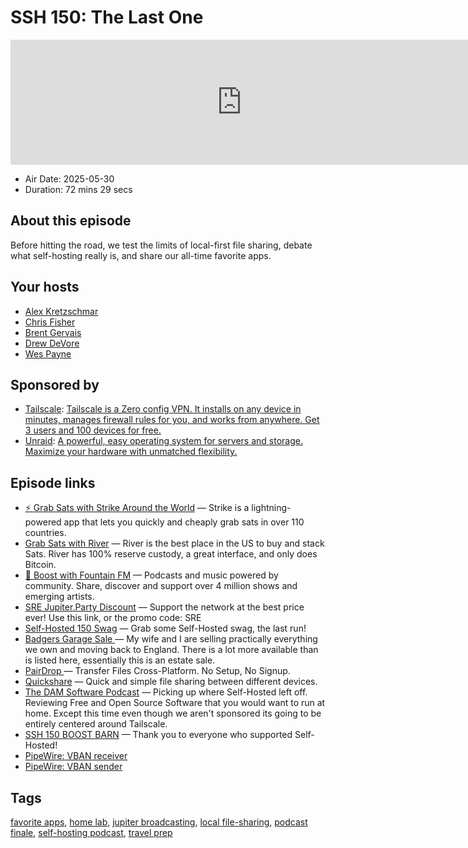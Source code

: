 # SSH 150: The Last One

<iframe src="https://player.fireside.fm/v2/dUlrHQih+trPZmXJM?theme=dark" width="740" height="200" frameborder="0" scrolling="no"></iframe>

* Air Date: 2025-05-30
* Duration: 72 mins 29 secs

## About this episode

Before hitting the road, we test the limits of local-first file sharing, debate what self-hosting really is, and share our all-time favorite apps.

## Your hosts
* [Alex Kretzschmar](https://selfhosted.show/hosts/alexktz)
* [Chris Fisher](https://selfhosted.show/hosts/chrislas)
* [Brent Gervais](https://selfhosted.show/guests/brentgervais)
* [Drew DeVore](https://selfhosted.show/guests/drewofdoom)
* [Wes Payne](https://selfhosted.show/guests/wes)

## Sponsored by

  * [Tailscale](http://tailscale.com/selfhosted): [Tailscale is a Zero config VPN. It installs on any device in minutes, manages firewall rules for you, and works from anywhere. Get 3 users and 100 devices for free. ](http://tailscale.com/selfhosted)
  * [Unraid](https://unraid.net/selfhosted): [A powerful, easy operating system for servers and storage. Maximize your hardware with unmatched flexibility.](https://unraid.net/selfhosted)



## Episode links

  * [⚡ Grab Sats with Strike Around the World](https://strike.me/download/ "⚡ Grab Sats with Strike Around the World") — Strike is a lightning-powered app that lets you quickly and cheaply grab sats in over 110 countries.
  * [Grab Sats with River](https://jupiterbroadcasting.com/river "Grab Sats with River") — River is the best place in the US to buy and stack Sats. River has 100% reserve custody, a great interface, and only does Bitcoin.
  * [🎉 Boost with Fountain FM](https://fountain.fm "🎉 Boost with Fountain FM") — Podcasts and music powered by community. Share, discover and support over 4 million shows and emerging artists.
  * [SRE Jupiter.Party Discount](https://jupitersignal.memberful.com/checkout?coupon=sre&plan=74364 "SRE Jupiter.Party Discount") — Support the network at the best price ever! Use this link, or the promo code: SRE 
  * [Self-Hosted 150 Swag](https://www.jupitergarage.com/ "Self-Hosted 150 Swag") — Grab some Self-Hosted swag, the last run!
  * [Badgers Garage Sale ](https://md.ktz.cloud/NkTaDdUNSXSEmbXhSNMqmQ "Badgers Garage Sale ") — My wife and I are selling practically everything we own and moving back to England. There is a lot more available than is listed here, essentially this is an estate sale.
  * [PairDrop ](https://pairdrop.net/ "PairDrop ") — Transfer Files Cross-Platform. No Setup, No Signup.
  * [Quickshare](https://ihexxa.github.io/quickshare.site/ "Quickshare") — Quick and simple file sharing between different devices.
  * [The DAM Software Podcast](https://open.spotify.com/show/4eZhdVRND4hmjNFyQpsqQc?si=799116269b2641bb&nd=1&dlsi=c42522fee5bd422b "The DAM Software Podcast") — Picking up where Self-Hosted left off. Reviewing Free and Open Source Software that you would want to run at home. Except this time even though we aren't sponsored its going to be entirely centered around Tailscale. 
  * [SSH 150 BOOST BARN](https://paste.docs.lol/code/DepicturingKale "SSH 150 BOOST BARN") — Thank you to everyone who supported Self-Hosted!
  * [PipeWire: VBAN receiver](https://docs.pipewire.org/page_module_vban_recv.html "PipeWire: VBAN receiver")
  * [PipeWire: VBAN sender](https://docs.pipewire.org/page_module_vban_send.html "PipeWire: VBAN sender")



## Tags

[favorite apps](https://selfhosted.show/tags/favorite%20apps), [home lab](https://selfhosted.show/tags/home%20lab), [jupiter broadcasting](https://selfhosted.show/tags/jupiter%20broadcasting), [local file-sharing](https://selfhosted.show/tags/local%20file-sharing), [podcast finale](https://selfhosted.show/tags/podcast%20finale), [self-hosting podcast](https://selfhosted.show/tags/self-hosting%20podcast), [travel prep](https://selfhosted.show/tags/travel%20prep)